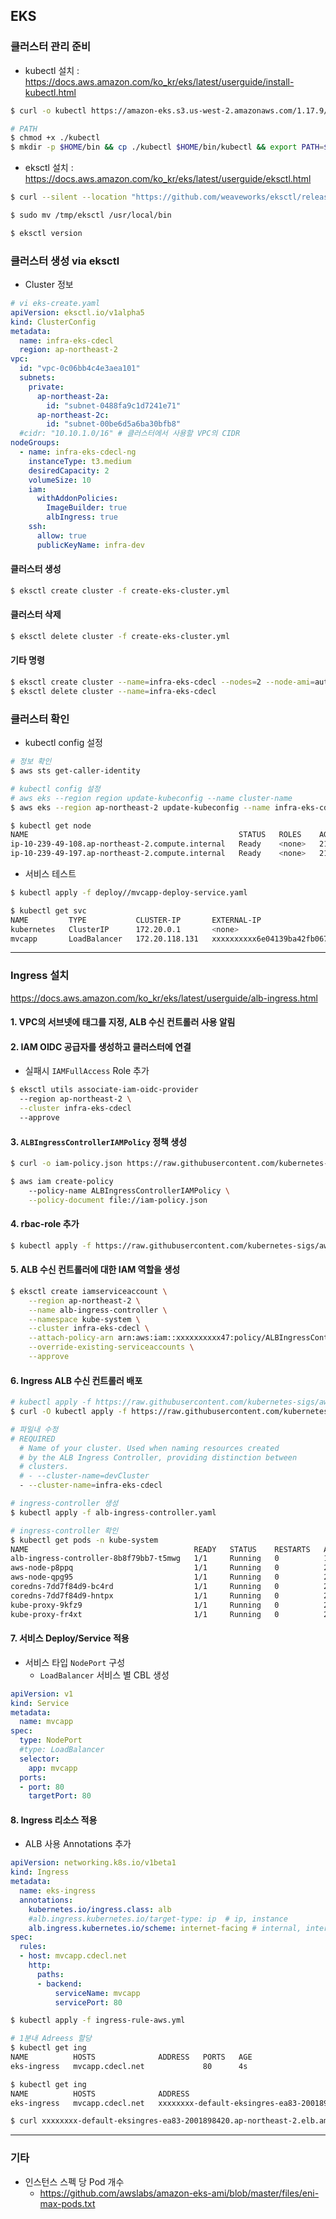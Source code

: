 ## EKS


### 클러스터 관리 준비 
- kubectl 설치 : https://docs.aws.amazon.com/ko_kr/eks/latest/userguide/install-kubectl.html

```sh
$ curl -o kubectl https://amazon-eks.s3.us-west-2.amazonaws.com/1.17.9/2020-08-04/bin/linux/amd64/kubectl

# PATH
$ chmod +x ./kubectl
$ mkdir -p $HOME/bin && cp ./kubectl $HOME/bin/kubectl && export PATH=$PATH:$HOME/bin
```

- eksctl 설치 : https://docs.aws.amazon.com/ko_kr/eks/latest/userguide/eksctl.html
```sh
$ curl --silent --location "https://github.com/weaveworks/eksctl/releases/latest/download/eksctl_$(uname -s)_amd64.tar.gz" | tar xz -C /tmp

$ sudo mv /tmp/eksctl /usr/local/bin

$ eksctl version
```	


### 클러스터 생성 via eksctl
- Cluster 정보 
```yaml
# vi eks-create.yaml
apiVersion: eksctl.io/v1alpha5
kind: ClusterConfig
metadata:
  name: infra-eks-cdecl 
  region: ap-northeast-2 
vpc:
  id: "vpc-0c06bb4c4e3aea101"
  subnets:
    private:
      ap-northeast-2a:
        id: "subnet-0488fa9c1d7241e71"
      ap-northeast-2c:
        id: "subnet-00be6d5a6ba30bfb8"
  #cidr: "10.10.1.0/16" # 클러스터에서 사용할 VPC의 CIDR
nodeGroups:
  - name: infra-eks-cdecl-ng 
    instanceType: t3.medium
    desiredCapacity: 2
    volumeSize: 10  
    iam:
      withAddonPolicies:
        ImageBuilder: true 
        albIngress: true  
    ssh:
      allow: true 
      publicKeyName: infra-dev 
```

#### 클러스터 생성 
```sh
$ eksctl create cluster -f create-eks-cluster.yml 
```

#### 클러스터 삭제 
```sh
$ eksctl delete cluster -f create-eks-cluster.yml 
```

#### 기타 명령 
```sh
$ eksctl create cluster --name=infra-eks-cdecl --nodes=2 --node-ami=auto --region=ap-northeast-2
$ eksctl delete cluster --name=infra-eks-cdecl
```

### 클러스터 확인 
- kubectl config 설정 

```sh
# 정보 확인
$ aws sts get-caller-identity

# kubectl config 설정 
# aws eks --region region update-kubeconfig --name cluster-name
$ aws eks --region ap-northeast-2 update-kubeconfig --name infra-eks-cdecl 

$ kubectl get node
NAME                                               STATUS   ROLES    AGE   VERSION
ip-10-239-49-108.ap-northeast-2.compute.internal   Ready    <none>   21m   v1.17.9-eks-4c6976
ip-10-239-49-197.ap-northeast-2.compute.internal   Ready    <none>   21m   v1.17.9-eks-4c6976
```

- 서비스 테스트 
```sh
$ kubectl apply -f deploy//mvcapp-deploy-service.yaml

$ kubectl get svc
NAME         TYPE           CLUSTER-IP       EXTERNAL-IP                                                                   PORT(S)        AGE
kubernetes   ClusterIP      172.20.0.1       <none>                                                                        443/TCP        40m
mvcapp       LoadBalancer   172.20.118.131   xxxxxxxxxx6e04139ba42fb06701c329-xxxxx2588.ap-northeast-2.elb.amazonaws.com   80:31108/TCP   7m55s

```

---

### Ingress 설치 
https://docs.aws.amazon.com/ko_kr/eks/latest/userguide/alb-ingress.html

#### 1. VPC의 서브넷에 태그를 지정, ALB 수신 컨트롤러 사용 알림
#### 2. IAM OIDC 공급자를 생성하고 클러스터에 연결
- 실패시 `IAMFullAccess` Role 추가 

```sh
$ eksctl utils associate-iam-oidc-provider 
  --region ap-northeast-2 \
  --cluster infra-eks-cdecl 
  --approve
```

#### 3. `ALBIngressControllerIAMPolicy` 정책 생성 
```sh
$ curl -o iam-policy.json https://raw.githubusercontent.com/kubernetes-sigs/aws-alb-ingress-controller/v1.1.8/docs/examples/iam-policy.json

$ aws iam create-policy 
    --policy-name ALBIngressControllerIAMPolicy \
    --policy-document file://iam-policy.json
```

#### 4. rbac-role 추가  
```sh
$ kubectl apply -f https://raw.githubusercontent.com/kubernetes-sigs/aws-alb-ingress-controller/v1.1.8/docs/examples/rbac-role.yaml
```

#### 5. ALB 수신 컨트롤러에 대한 IAM 역할을 생성

```sh
$ eksctl create iamserviceaccount \
    --region ap-northeast-2 \
    --name alb-ingress-controller \
    --namespace kube-system \
    --cluster infra-eks-cdecl \
    --attach-policy-arn arn:aws:iam::xxxxxxxxxx47:policy/ALBIngressControllerIAMPolicy \
    --override-existing-serviceaccounts \
    --approve
```

#### 6. Ingress ALB 수신 컨트롤러 배포 
```sh 
# kubectl apply -f https://raw.githubusercontent.com/kubernetes-sigs/aws-alb-ingress-controller/v1.1.8/docs/examples/alb-ingress-controller.yaml
$ curl -O kubectl apply -f https://raw.githubusercontent.com/kubernetes-sigs/aws-alb-ingress-controller/v1.1.8/docs/examples/alb-ingress-controller.yaml

# 파일내 수정 
# REQUIRED
  # Name of your cluster. Used when naming resources created
  # by the ALB Ingress Controller, providing distinction between
  # clusters.
  # - --cluster-name=devCluster
  - --cluster-name=infra-eks-cdecl

# ingress-controller 생성 
$ kubectl apply -f alb-ingress-controller.yaml

# ingress-controller 확인
$ kubectl get pods -n kube-system
NAME                                     READY   STATUS    RESTARTS   AGE
alb-ingress-controller-8b8f79bb7-t5mwg   1/1     Running   0          10s
aws-node-p8ppq                           1/1     Running   0          27h
aws-node-qpg95                           1/1     Running   0          27h
coredns-7dd7f84d9-bc4rd                  1/1     Running   0          28h
coredns-7dd7f84d9-hntpx                  1/1     Running   0          28h
kube-proxy-9kfz9                         1/1     Running   0          27h
kube-proxy-fr4xt                         1/1     Running   0          27h
```

#### 7. 서비스 Deploy/Service 적용 
- 서비스 타입 `NodePort` 구성 
  - `LoadBalancer` 서비스 별 CBL 생성  

```yaml
apiVersion: v1
kind: Service
metadata:
  name: mvcapp
spec:
  type: NodePort
  #type: LoadBalancer
  selector:
    app: mvcapp
  ports:
  - port: 80
    targetPort: 80
```

#### 8. Ingress 리소스 적용 
- ALB 사용 Annotations 추가  

```yaml
apiVersion: networking.k8s.io/v1beta1
kind: Ingress
metadata:
  name: eks-ingress
  annotations:
    kubernetes.io/ingress.class: alb
    #alb.ingress.kubernetes.io/target-type: ip  # ip, instance
    alb.ingress.kubernetes.io/scheme: internet-facing # internal, internet-facing
spec:
  rules:
  - host: mvcapp.cdecl.net     
    http:
      paths:               
      - backend:           
          serviceName: mvcapp
          servicePort: 80
```

```sh
$ kubectl apply -f ingress-rule-aws.yml

# 1분내 Adreess 할당 
$ kubectl get ing
NAME          HOSTS              ADDRESS   PORTS   AGE
eks-ingress   mvcapp.cdecl.net             80      4s

$ kubectl get ing
NAME          HOSTS              ADDRESS                                                                       PORTS   AGE
eks-ingress   mvcapp.cdecl.net   xxxxxxxx-default-eksingres-ea83-2001898420.ap-northeast-2.elb.amazonaws.com   80      21s

$ curl xxxxxxxx-default-eksingres-ea83-2001898420.ap-northeast-2.elb.amazonaws.com -H 'Host: mvcapp.cdecl.net'
```

---

### 기타
- 인스턴스 스펙 당 Pod 개수
	- https://github.com/awslabs/amazon-eks-ami/blob/master/files/eni-max-pods.txt


